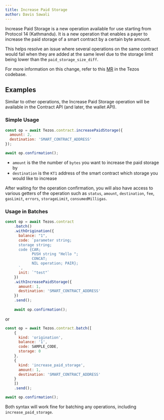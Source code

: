 ```yaml
---
title: Increase Paid Storage
author: Davis Sawali
---
```


Increase Paid Storage is a new operation available for use starting from Protocol 14 (Kathmandu). It is a new operation that enables a payer to increase the paid storage of a smart contract by a certain byte amount.

This helps resolve an issue where several operations on the same contract would fail when they are added at the same level due to the storage limit being lower than the `paid_storage_size_diff`.

For more information on this change, refer to this [MR](https://gitlab.com/tezos/tezos/-/merge_requests/5605) in the Tezos codebase.
## Examples
Similar to other operations, the Increase Paid Storage operation will be available in the Contract API (and later, the wallet API).

### Simple Usage
```js
const op = await Tezos.contract.increasePaidStorage({
  amount: 2,
  destination: 'SMART_CONTRACT_ADDRESS'
});

await op.confirmation();
```
- `amount` is the the number of `bytes` you want to increase the paid storage by
- `destination` is the `KT1` address of the smart contract which storage you would like to increase

After waiting for the operation confirmation, you will also have access to various getters of the operation such as `status`, `amount`, `destination`, `fee`, `gasLimit`, `errors`, `storageLimit`, `consumedMilligas`.

### Usage in Batches
```js
const op = await Tezos.contract
    .batch()
    .withOrigination({
      balance: "1",
      code: `parameter string;
      storage string;
      code {CAR;
            PUSH string "Hello ";
            CONCAT;
            NIL operation; PAIR};
      `,
      init: `"test"`
    })
    .withIncreasePaidStorage({
      amount: 1,
      destination: 'SMART_CONTRACT_ADDRESS'
    })
    .send();
    
    await op.confirmation();
```

or 
```js
const op = await Tezos.contract.batch([
    {
      kind: 'origination', 
      balance: '1', 
      code: SAMPLE_CODE, 
      storage: 0 
    },
    { 
      kind: 'increase_paid_storage',
      amount: 1, 
      destination: 'SMART_CONTRACT_ADDRESS' 
    } 
    ])
    .send();

await op.confirmation();
```

Both syntax will work fine for batching any operations, including `increase_paid_storage`.